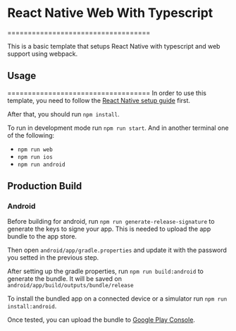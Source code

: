 # React Native Web With Typescript

===================================

This is a basic template that setups React Native with typescript and web support using webpack.

## Usage

===================================
In order to use this template, you need to follow the [React Native setup guide](https://reactnative.dev/docs/environment-setup) first.

After that, you should run `npm install`.

To run in development mode run `npm run start`.
And in another terminal one of the following:

- `npm run web`
- `npm run ios`
- `npm run android`

## Production Build

### Android

Before building for android, run `npm run generate-release-signature` to generate the keys to signe your app. This is needed to upload the app bundle to the app store.

Then open `android/app/gradle.properties` and update it with the password you setted in the previous step.

After setting up the gradle properties, run `npm run build:android` to generate the bundle. It will be saved on `android/app/build/outputs/bundle/release`

To install the bundled app on a connected device or a simulator run `npm run install:android`.

Once tested, you can upload the bundle to [Google Play Console](https://play.google.com/console).
